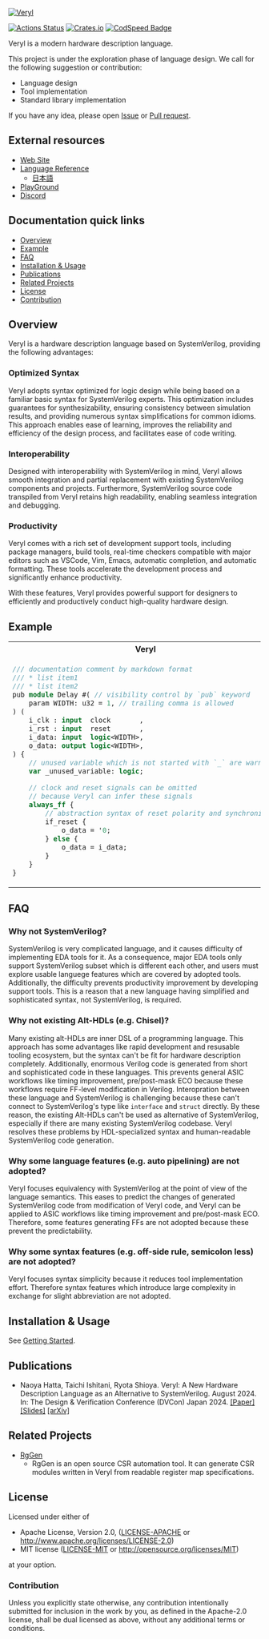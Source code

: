 [![Veryl](support/logo/veryl_wide.png)](https://veryl-lang.org/)

[![Actions Status](https://github.com/veryl-lang/veryl/workflows/Regression/badge.svg)](https://github.com/veryl-lang/veryl/actions)
[![Crates.io](https://img.shields.io/crates/v/veryl.svg)](https://crates.io/crates/veryl)
[![CodSpeed Badge](https://img.shields.io/endpoint?url=https://codspeed.io/badge.json)](https://codspeed.io/veryl-lang/veryl)

Veryl is a modern hardware description language.

This project is under the exploration phase of language design.
We call for the following suggestion or contribution:

* Language design
* Tool implementation
* Standard library implementation

If you have any idea, please open [Issue](https://github.com/veryl-lang/veryl/issues) or [Pull request](https://github.com/veryl-lang/veryl/pulls).

## External resources

* [Web Site](https://veryl-lang.org)
* [Language Reference](https://doc.veryl-lang.org/book/)
    * [日本語](https://doc.veryl-lang.org/book/ja/)
* [PlayGround](https://doc.veryl-lang.org/playground/)
* [Discord](https://discord.gg/MJZr9NufTT)

## Documentation quick links

* [Overview](#overview)
* [Example](#example)
* [FAQ](#faq)
* [Installation & Usage](#installation--usage)
* [Publications](#publications)
* [Related Projects](#related-projects)
* [License](#license)
* [Contribution](#contribution)

## Overview

Veryl is a hardware description language based on SystemVerilog, providing the following advantages:

### Optimized Syntax
Veryl adopts syntax optimized for logic design while being based on a familiar basic syntax for SystemVerilog experts.
This optimization includes guarantees for synthesizability, ensuring consistency between simulation results, and providing numerous syntax simplifications for common idioms.
This approach enables ease of learning, improves the reliability and efficiency of the design process, and facilitates ease of code writing.

### Interoperability
Designed with interoperability with SystemVerilog in mind, Veryl allows smooth integration and partial replacement with existing SystemVerilog components and projects.
Furthermore, SystemVerilog source code transpiled from Veryl retains high readability, enabling seamless integration and debugging.

### Productivity
Veryl comes with a rich set of development support tools, including package managers, build tools, real-time checkers compatible with major editors such as VSCode, Vim, Emacs, automatic completion, and automatic formatting.
These tools accelerate the development process and significantly enhance productivity.

With these features, Veryl provides powerful support for designers to efficiently and productively conduct high-quality hardware design.

## Example

<table>
<tr>
<th>Veryl</th>
<th>SystemVerilog</th>

</tr>
<tr>
<td>

```systemverilog
/// documentation comment by markdown format
/// * list item1
/// * list item2
pub module Delay #( // visibility control by `pub` keyword
    param WIDTH: u32 = 1, // trailing comma is allowed
) (
    i_clk : input  clock       ,
    i_rst : input  reset       ,
    i_data: input  logic<WIDTH>,
    o_data: output logic<WIDTH>,
) {
    // unused variable which is not started with `_` are warned
    var _unused_variable: logic;

    // clock and reset signals can be omitted
    // because Veryl can infer these signals
    always_ff {
        // abstraction syntax of reset polarity and synchronicity
        if_reset {
            o_data = '0;
        } else {
            o_data = i_data;
        }
    }
}
```

</td>
<td>

```systemverilog
// comment
//
//
module Delay #(
    parameter int WIDTH = 1
) (
    input              i_clk ,
    input              i_rst ,
    input  [WIDTH-1:0] i_data,
    output [WIDTH-1:0] o_data
);
    logic unused_variable;

    always_ff @ (posedge i_clk or negedge i_rst) begin
        if (!i_rst) begin
            o_data <= '0;
        end else begin
            o_data <= i_data;
        end
    end
endmodule
```

</td>
</tr>
</table>

## FAQ

### Why not SystemVerilog?

SystemVerilog is very complicated language, and it causes difficulty of implementing EDA tools for it.
As a consequence, major EDA tools only support SystemVerilog subset which is different each other,
and users must explore usable languege features which are covered by adopted tools.
Additionally, the difficulty prevents productivity improvement by developing support tools.
This is a reason that a new language having simplified and sophisticated syntax, not SystemVerilog, is required.

### Why not existing Alt-HDLs (e.g. Chisel)?

Many existing alt-HDLs are inner DSL of a programming language.
This approach has some advantages like rapid development and resusable tooling ecosystem,
but the syntax can't be fit for hardware description completely.
Additionally, enormous Verilog code is generated from short and sophisticated code in these languages.
This prevents general ASIC workflows like timing improvement, pre/post-mask ECO because these workflows require FF-level modification in Verilog.
Interopration between these language and SystemVerilog is challenging because these can't connect to SystemVerilog's type like `interface` and `struct` directly.
By these reason, the existing Alt-HDLs can't be used as alternative of SystemVerilog, especially if there are many existing SystemVerilog codebase.
Veryl resolves these problems by HDL-specialized syntax and human-readable SystemVerilog code generation.

### Why some language features (e.g. auto pipelining) are not adopted?

Veryl focuses equivalency with SystemVerilog at the point of view of the language semantics.
This eases to predict the changes of generated SystemVerilog code from modification of Veryl code,
and Veryl can be applied to ASIC workflows like timing improvement and pre/post-mask ECO.
Therefore, some features generating FFs are not adopted because these prevent the predictability.

### Why some syntax features (e.g. off-side rule, semicolon less) are not adopted?

Veryl focuses syntax simplicity because it reduces tool implementation effort.
Therefore syntax features which introduce large complexity in exchange for slight abbreviation are not adopted.

## Installation & Usage

See [Getting Started](https://doc.veryl-lang.org/book/03_getting_started.html).

## Publications

* Naoya Hatta, Taichi Ishitani, Ryota Shioya.
  Veryl: A New Hardware Description Language as an Alternative to SystemVerilog.
  August 2024. In: The Design & Verification Conference (DVCon) Japan 2024.
  [[Paper]](https://veryl-lang.org/docs/veryl_dvcon-jpn-2024.pdf)
  [[Slides]](https://veryl-lang.org/docs/veryl_dvcon-jpn-2024-slide.pdf)
  [[arXiv]](http://arxiv.org/abs/2411.12983)

## Related Projects

* [RgGen](https://github.com/rggen/rggen)
    * RgGen is an open source CSR automation tool.
      It can generate CSR modules written in Veryl from readable register map specifications.

## License

Licensed under either of

 * Apache License, Version 2.0, ([LICENSE-APACHE](LICENSE-APACHE) or http://www.apache.org/licenses/LICENSE-2.0)
 * MIT license ([LICENSE-MIT](LICENSE-MIT) or http://opensource.org/licenses/MIT)

at your option.

### Contribution

Unless you explicitly state otherwise, any contribution intentionally
submitted for inclusion in the work by you, as defined in the Apache-2.0
license, shall be dual licensed as above, without any additional terms or
conditions.
